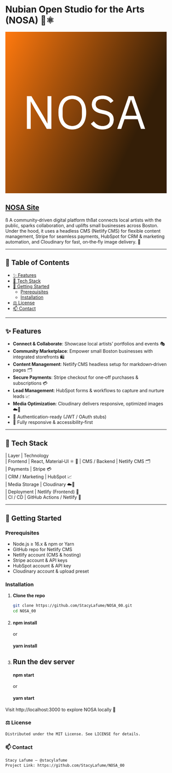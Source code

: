 # Nubian Open Studio for the Arts (NOSA) 🎨⚛️

[![Alt Text](src/images/profile.png)](https://brandi-chanel-events.netlify.app/)

## [NOSA Site](https://brandi-chanel-events.netlify.app/)

ß
A community‑driven digital platform thßat connects local artists with the public, sparks collaboration, and uplifts small businesses across Boston. Under the hood, it uses a headless CMS (Netlify CMS) for flexible content management, Stripe for seamless payments, HubSpot for CRM & marketing automation, and Cloudinary for fast, on‑the‑fly image delivery. 🚀

---

## 📖 Table of Contents

- [✨ Features](#-features)
- [🔧 Tech Stack](#-tech-stack)
- [🚀 Getting Started](#-getting-started)
  - [Prerequisites](#prerequisites)
  - [Installation](#installation)
- [⚖️ License](#️-license)
- [📫 Contact](#-contact)

---

## ✨ Features

- **Connect & Collaborate**: Showcase local artists’ portfolios and events 🎭
- **Community Marketplace**: Empower small Boston businesses with integrated storefronts 🛍️
- **Content Management**: Netlify CMS headless setup for markdown‑driven pages 🗂️
- **Secure Payments**: Stripe checkout for one‑off purchases & subscriptions 💳
- **Lead Management**: HubSpot forms & workflows to capture and nurture leads 📈
- **Media Optimization**: Cloudinary delivers responsive, optimized images ☁️📸
- 🔐 Authentication-ready (JWT / OAuth stubs)
- 📱 Fully responsive & accessibility‑first

---

## 🔧 Tech Stack

| Layer | Technology  
| Frontend | React, Material‑UI ⚛️ 🎨
| CMS / Backend | Netlify CMS 🗂️  
| Payments | Stripe 💳  
| CRM / Marketing | HubSpot 📈  
| Media Storage | Cloudinary ☁️📸  
| Deployment | Netlify (Frontend) 🚀  
| CI / CD | GitHub Actions / Netlify 🤖

---

## 🚀 Getting Started

### Prerequisites

- Node.js ≥ 16.x & npm or Yarn
- GitHub repo for Netlify CMS
- Netlify account (CMS & hosting)
- Stripe account & API keys
- HubSpot account & API key
- Cloudinary account & upload preset

### Installation

1. **Clone the repo**

   ```bash
   git clone https://github.com/StacyLafume/NOSA_00.git
   cd NOSA_00

   ```

2. #### npm install

   or

   #### yarn install

3. ## Run the dev server
   #### npm start
   or
   #### yarn start

Visit http://localhost:3000 to explore NOSA locally 🌟

### ⚖ License

    Distributed under the MIT License. See LICENSE for details.

### 📫 Contact

    Stacy Lafume – @stacylafume
    Project Link: https://github.com/StacyLafume/NOSA_00
